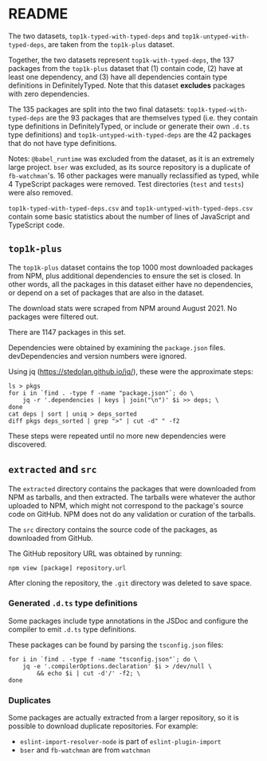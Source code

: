 # README

The two datasets, `top1k-typed-with-typed-deps` and
`top1k-untyped-with-typed-deps`, are taken from the `top1k-plus` dataset.

Together, the two datasets represent `top1k-with-typed-deps`, the 137 packages
from the `top1k-plus` dataset that (1) contain code, (2) have at least one
dependency, and (3) have all dependencies contain type definitions in
DefinitelyTyped. Note that this dataset **excludes** packages with zero
dependencies.

The 135 packages are split into the two final datasets:
`top1k-typed-with-typed-deps` are the 93 packages that are themselves typed
(i.e. they contain type definitions in DefinitelyTyped, or include or generate
their own `.d.ts` type definitions) and `top1k-untyped-with-typed-deps` are the
42 packages that do not have type definitions.

Notes: `@babel_runtime` was excluded from the dataset, as it is an extremely
large project. `bser` was excluded, as its source repository is a duplicate of
`fb-watchman`'s. 16 other packages were manually reclassified as typed, while 4
TypeScript packages were removed. Test directories (`test` and `tests`) were
also removed.

`top1k-typed-with-typed-deps.csv` and `top1k-untyped-with-typed-deps.csv`
contain some basic statistics about the number of lines of JavaScript and
TypeScript code.

## `top1k-plus`

The `top1k-plus` dataset contains the top 1000 most downloaded packages from
NPM, plus additional dependencies to ensure the set is closed. In other words,
all the packages in this dataset either have no dependencies, or depend on a
set of packages that are also in the dataset.

The download stats were scraped from NPM around August 2021. No packages were
filtered out.

There are 1147 packages in this set.

Dependencies were obtained by examining the `package.json` files.
devDependencies and version numbers were ignored.

Using jq (https://stedolan.github.io/jq/), these were the approximate steps:

    ls > pkgs
    for i in `find . -type f -name "package.json"`; do \
        jq -r '.dependencies | keys | join("\n")' $i >> deps; \
    done
    cat deps | sort | uniq > deps_sorted
    diff pkgs deps_sorted | grep ">" | cut -d" " -f2

These steps were repeated until no more new dependencies were discovered.

## `extracted` and `src`

The `extracted` directory contains the packages that were downloaded from NPM
as tarballs, and then extracted. The tarballs were whatever the author uploaded
to NPM, which might not correspond to the package's source code on GitHub. NPM
does not do any validation or curation of the tarballs.

The `src` directory contains the source code of the packages, as downloaded
from GitHub.

The GitHub repository URL was obtained by running:

    npm view [package] repository.url

After cloning the repository, the `.git` directory was deleted to save space.

### Generated `.d.ts` type definitions

Some packages include type annotations in the JSDoc and configure the compiler
to emit `.d.ts` type definitions.

These packages can be found by parsing the `tsconfig.json` files:

    for i in `find . -type f -name "tsconfig.json"`; do \
        jq -e '.compilerOptions.declaration' $i > /dev/null \
            && echo $i | cut -d'/' -f2; \
    done

### Duplicates

Some packages are actually extracted from a larger repository, so it is possible
to download duplicate repositories. For example:

  * `eslint-import-resolver-node` is part of `eslint-plugin-import`
  * `bser` and `fb-watchman` are from `watchman`
